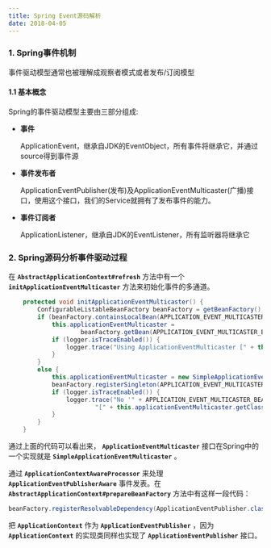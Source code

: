 ```yaml
---
title: Spring Event源码解析
date: 2018-04-05
---
```

### 1. Spring事件机制
事件驱动模型通常也被理解成观察者模式或者发布/订阅模型
#### 1.1 基本概念
Spring的事件驱动模型主要由三部分组成:  
- **事件**

  ApplicationEvent，继承自JDK的EventObject，所有事件将继承它，并通过source得到事件源

- **事件发布者**

  ApplicationEventPublisher(发布)及ApplicationEventMulticaster(广播)接口，使用这个接口，我们的Service就拥有了发布事件的能力。

- **事件订阅者**

  ApplicationListener，继承自JDK的EventListener，所有监听器将继承它
  

### 2. Spring源码分析事件驱动过程

在 **`AbstractApplicationContext#refresh`** 方法中有一个 **`initApplicationEventMulticaster`** 方法来初始化事件的多通道。

```java
	protected void initApplicationEventMulticaster() {
		ConfigurableListableBeanFactory beanFactory = getBeanFactory();
		if (beanFactory.containsLocalBean(APPLICATION_EVENT_MULTICASTER_BEAN_NAME)) {
			this.applicationEventMulticaster =
					beanFactory.getBean(APPLICATION_EVENT_MULTICASTER_BEAN_NAME, ApplicationEventMulticaster.class);
			if (logger.isTraceEnabled()) {
				logger.trace("Using ApplicationEventMulticaster [" + this.applicationEventMulticaster + "]");
			}
		}
		else {
			this.applicationEventMulticaster = new SimpleApplicationEventMulticaster(beanFactory);
			beanFactory.registerSingleton(APPLICATION_EVENT_MULTICASTER_BEAN_NAME, this.applicationEventMulticaster);
			if (logger.isTraceEnabled()) {
				logger.trace("No '" + APPLICATION_EVENT_MULTICASTER_BEAN_NAME + "' bean, using " +
						"[" + this.applicationEventMulticaster.getClass().getSimpleName() + "]");
			}
		}
	}
```

通过上面的代码可以看出来， **`ApplicationEventMulticaster`** 接口在Spring中的一个实现就是  **`SimpleApplicationEventMulticaster`** 。

通过 **`ApplicationContextAwareProcessor`** 来处理 **`ApplicationEventPublisherAware`** 事件发表。在   **`AbstractApplicationContext#prepareBeanFactory`** 方法中有这样一段代码：

```java
beanFactory.registerResolvableDependency(ApplicationEventPublisher.class, this);
```

把 **`ApplicationContext`** 作为 **`ApplicationEventPublisher`** ，因为 **`ApplicationContext`** 的实现类同样也实现了 **`ApplicationEventPublisher`** 接口。

